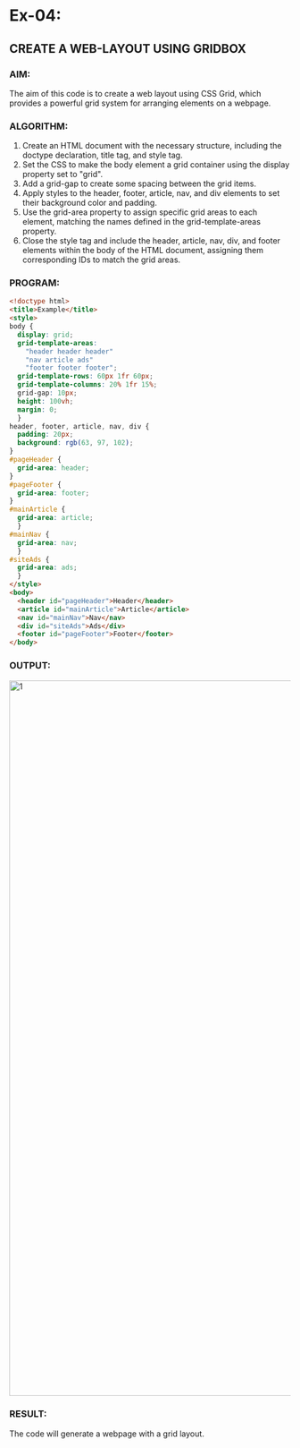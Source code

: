 # Ex-04:
## CREATE A WEB-LAYOUT USING GRIDBOX
### AIM:
The aim of this code is to create a web layout using CSS Grid, which provides a powerful grid system for arranging elements on a webpage.
### ALGORITHM:
1. Create an HTML document with the necessary structure, including the doctype declaration, title tag, and style tag.
2. Set the CSS to make the body element a grid container using the display property set to "grid".
3. Add a grid-gap to create some spacing between the grid items.
4. Apply styles to the header, footer, article, nav, and div elements to set their background color and padding.
5. Use the grid-area property to assign specific grid areas to each element, matching the names defined in the grid-template-areas property.
6. Close the style tag and include the header, article, nav, div, and footer elements within the body of the HTML document, assigning them corresponding IDs to match the grid areas.
### PROGRAM:
```html
<!doctype html>
<title>Example</title>
<style>
body { 
  display: grid;
  grid-template-areas: 
    "header header header"
    "nav article ads"
    "footer footer footer";
  grid-template-rows: 60px 1fr 60px;
  grid-template-columns: 20% 1fr 15%;
  grid-gap: 10px;
  height: 100vh;
  margin: 0;
  }
header, footer, article, nav, div {
  padding: 20px;
  background: rgb(63, 97, 102);
}
#pageHeader {
  grid-area: header;
}
#pageFooter {
  grid-area: footer;
}
#mainArticle { 
  grid-area: article;      
  }
#mainNav { 
  grid-area: nav; 
  }
#siteAds { 
  grid-area: ads; 
  }
</style>
<body>
  <header id="pageHeader">Header</header>
  <article id="mainArticle">Article</article>
  <nav id="mainNav">Nav</nav>
  <div id="siteAds">Ads</div>
  <footer id="pageFooter">Footer</footer>
</body>

```
### OUTPUT:
<img width="1279" alt="1" src="https://github.com/KeerthikaNagarajan/WEB-LAYOUT-USING-GRIDBOX/assets/93427089/c9ab66b2-31f9-45c4-b878-7ab9f2ceeecd">

### RESULT:
The code will generate a webpage with a grid layout. 
